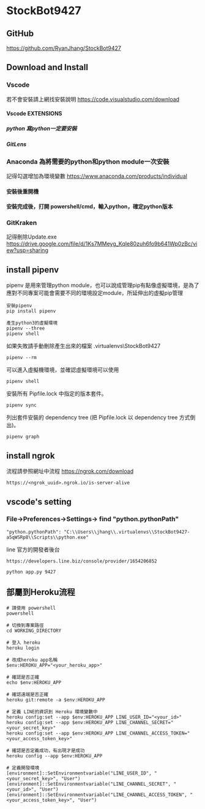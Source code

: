 # StockBot9427

## GitHub
https://github.com/RyanJhang/StockBot9427

## Download and Install

### Vscode
若不會安裝請上網找安裝說明
https://code.visualstudio.com/download

#### Vscode EXTENSIONS
##### python 寫python一定要安裝
##### GitLens 

### Anaconda 為將需要的python和python module一次安裝
記得勾選增加為環境變數
https://www.anaconda.com/products/individual

#### 安裝後重開機
#### 安裝完成後，打開 powershell/cmd，輸入python，確定python版本

### GitKraken
記得刪除Update.exe
https://drive.google.com/file/d/1Ks7MMeyg_KqIe80zuh6fo9b641Wp0zBc/view?usp=sharing


## install pipenv
pipenv 是用來管理python module，也可以說成管理pip有點像虛擬環境，是為了應對不同專案可能會需要不同的環境設定module，所延伸出的虛擬pip管理
```
安裝pipenv
pip install pipenv
```
```
產生python3的虛擬環境
pipenv --three
pipenv shell
```

如果失敗請手動刪除產生出來的檔案 .virtualenvs\StockBot9427
```
pipenv --rm
```

可以進入虛擬機環境，並確認虛擬環境可以使用
```
pipenv shell
```

安裝所有 Pipfile.lock 中指定的版本套件。
```
pipenv sync
```

列出套件安裝的 dependency tree (把 Pipfile.lock 以 dependency tree 方式倒出)。
```
pipenv graph 
```

## install ngrok
流程請參照網址中流程
https://ngrok.com/download
```
https://<ngrok_uuid>.ngrok.io/is-server-alive
```

## vscode's setting
### File->Preferences->Settings-> find "python.pythonPath"
```
"python.pythonPath": "C:\\Users\\jhang\\.virtualenvs\\StockBot9427-a5qWSRp8\\Scripts\\python.exe"
```

line 官方的開發者後台
```
https://developers.line.biz/console/provider/1654206852
```

``` run service
python app.py 9427
```

## 部屬到Heroku流程
```
# 請使用 powershell
powershell

# 切換到專案路徑
cd WORKING_DIRECTORY

# 登入 heroku
heroku login

# 改成heroku app名稱
$env:HEROKU_APP="<your_heroku_app>"

# 確認是否正確
echo $env:HEROKU_APP

# 確認遠端是否正確
heroku git:remote -a $env:HEROKU_APP

# 定義 LINE的資訊到 Heroku 環境變數中
heroku config:set --app $env:HEROKU_APP LINE_USER_ID="<your_id>"
heroku config:set --app $env:HEROKU_APP LINE_CHANNEL_SECRET="<your_secret_key>"
heroku config:set --app $env:HEROKU_APP LINE_CHANNEL_ACCESS_TOKEN="<your_access_token_key>"

# 確認是否定義成功，有出現才是成功
heroku config --app $env:HEROKU_APP

# 定義開發環境
[environment]::SetEnvironmentvariable("LINE_USER_ID", "<your_secret_key>", "User")
[environment]::SetEnvironmentvariable("LINE_CHANNEL_SECRET", "<your_id>", "User")
[environment]::SetEnvironmentvariable("LINE_CHANNEL_ACCESS_TOKEN", "<your_access_token_key>", "User")
```


